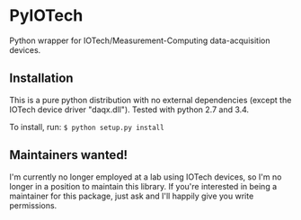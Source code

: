 PyIOTech
========

Python wrapper for IOTech/Measurement-Computing data-acquisition devices.


## Installation

This is a pure python distribution with no external dependencies (except the IOTech device driver "daqx.dll"). Tested with python 2.7 and 3.4.

To install, run: `$ python setup.py install`


## Maintainers wanted!

 I'm currently no longer employed at a lab using IOTech devices, so I'm no longer in a position to maintain this library. If you're interested in being a maintainer for this package, just ask and I'll happily give you write permissions.

